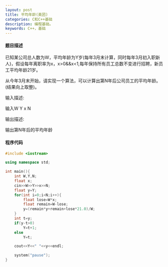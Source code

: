 ```yaml
---
layout: post
title: 平均年龄(美团)
categories: C和C++基础
description: 编程基础。
keywords: C++，基础
---
```


#### 题目描述

已知某公司总人数为W，平均年龄为Y岁(每年3月末计算，同时每年3月初入职新人)，假设每年离职率为x，x>0&&x<1,每年保持所有员工总数不变进行招聘，新员工平均年龄21岁。
 
从今年3月末开始，请实现一个算法，可以计算出第N年后公司员工的平均年龄。(结果向上取整)。 

输入描述:

输入W Y x N

输出描述:

输出第N年后的平均年龄


#### 程序代码

```cpp
#include <iostream>

using namespace std;

int main(){
	int W,Y,N;
	float x;
	cin>>W>>Y>>x>>N;
	float y=Y;
	for(int i=0;i<N;i++){
		float lose=W*x;
		float remain=W-lose;
		y=(remain*y+remain+lose*21.0)/W;
	}
	int t=y;
	if(y-t>0)
		Y=t+1;
	else
		Y=t;

	cout<<Y<<" "<<y<<endl;

	system("pause");
}
```